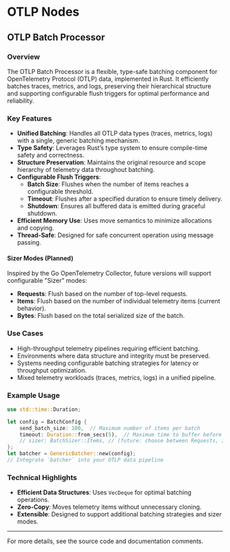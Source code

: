 # OTLP Nodes

## OTLP Batch Processor

### Overview

The OTLP Batch Processor is a flexible, type-safe batching component for OpenTelemetry Protocol (OTLP) data, implemented in Rust. It efficiently batches traces, metrics, and logs, preserving their hierarchical structure and supporting configurable flush triggers for optimal performance and reliability.

### Key Features

- **Unified Batching**: Handles all OTLP data types (traces, metrics, logs) with a single, generic batching mechanism.
- **Type Safety**: Leverages Rust’s type system to ensure compile-time safety and correctness.
- **Structure Preservation**: Maintains the original resource and scope hierarchy of telemetry data throughout batching.
- **Configurable Flush Triggers**:
  - **Batch Size**: Flushes when the number of items reaches a configurable threshold.
  - **Timeout**: Flushes after a specified duration to ensure timely delivery.
  - **Shutdown**: Ensures all buffered data is emitted during graceful shutdown.
- **Efficient Memory Use**: Uses move semantics to minimize allocations and copying.
- **Thread-Safe**: Designed for safe concurrent operation using message passing.

#### Sizer Modes (Planned)

Inspired by the Go OpenTelemetry Collector, future versions will support configurable "Sizer" modes:
- **Requests**: Flush based on the number of top-level requests.
- **Items**: Flush based on the number of individual telemetry items (current behavior).
- **Bytes**: Flush based on the total serialized size of the batch.

### Use Cases

- High-throughput telemetry pipelines requiring efficient batching.
- Environments where data structure and integrity must be preserved.
- Systems needing configurable batching strategies for latency or throughput optimization.
- Mixed telemetry workloads (traces, metrics, logs) in a unified pipeline.

### Example Usage

```rust
use std::time::Duration;

let config = BatchConfig {
    send_batch_size: 100,  // Maximum number of items per batch
    timeout: Duration::from_secs(5),  // Maximum time to buffer before flushing
    // sizer: BatchSizer::Items, // (future: choose between Requests, Items, Bytes)
};
let batcher = GenericBatcher::new(config);
// Integrate `batcher` into your OTLP data pipeline
```

### Technical Highlights

- **Efficient Data Structures**: Uses `VecDeque` for optimal batching operations.
- **Zero-Copy**: Moves telemetry items without unnecessary cloning.
- **Extensible**: Designed to support additional batching strategies and sizer modes.

---

For more details, see the source code and documentation comments.